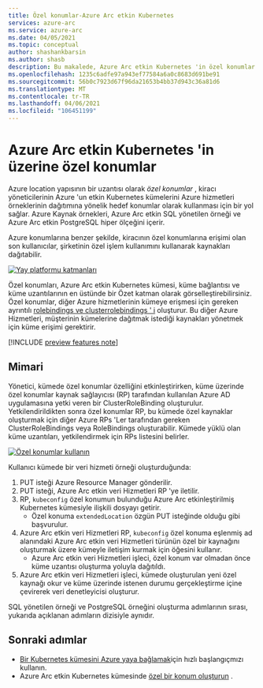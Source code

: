 ```yaml
---
title: Özel konumlar-Azure Arc etkin Kubernetes
services: azure-arc
ms.service: azure-arc
ms.date: 04/05/2021
ms.topic: conceptual
author: shashankbarsin
ms.author: shasb
description: Bu makalede, Azure Arc etkin Kubernetes 'in özel konumlar özelliğine kavramsal bir genel bakış sunulmaktadır
ms.openlocfilehash: 1235c6adfe97a943ef77584a6a0c8683d691be91
ms.sourcegitcommit: 56b0c7923d67f96da21653b4bb37d943c36a81d6
ms.translationtype: MT
ms.contentlocale: tr-TR
ms.lasthandoff: 04/06/2021
ms.locfileid: "106451199"
---
```

# <a name="custom-locations-on-top-of-azure-arc-enabled-kubernetes"></a>Azure Arc etkin Kubernetes 'in üzerine özel konumlar

Azure location yapısının bir uzantısı olarak *özel konumlar* , kiracı yöneticilerinin Azure 'un etkin Kubernetes kümelerini Azure hizmetleri örneklerinin dağıtımına yönelik hedef konumlar olarak kullanması için bir yol sağlar. Azure Kaynak örnekleri, Azure Arc etkin SQL yönetilen örneği ve Azure Arc etkin PostgreSQL hiper ölçeğini içerir.

Azure konumlarına benzer şekilde, kiracının özel konumlarına erişimi olan son kullanıcılar, şirketinin özel işlem kullanımını kullanarak kaynakları dağıtabilir.

[![Yay platformu katmanları ](./media/conceptual-arc-platform-layers.png)](./media/conceptual-arc-platform-layers.png#lightbox)

Özel konumları, Azure Arc etkin Kubernetes kümesi, küme bağlantısı ve küme uzantılarının en üstünde bir Özet katman olarak görselleştirebilirsiniz. Özel konumlar, diğer Azure hizmetlerinin kümeye erişmesi için gereken ayrıntılı [rolebindings ve clusterrolebindings ' i](https://kubernetes.io/docs/reference/access-authn-authz/rbac/#rolebinding-and-clusterrolebinding) oluşturur. Bu diğer Azure Hizmetleri, müşterinin kümelerine dağıtmak istediği kaynakları yönetmek için küme erişimi gerektirir.

[!INCLUDE [preview features note](./includes/preview/preview-callout.md)]

## <a name="architecture"></a>Mimari

Yönetici, kümede özel konumlar özelliğini etkinleştirirken, küme üzerinde özel konumlar kaynak sağlayıcısı (RP) tarafından kullanılan Azure AD uygulamasına yetki veren bir ClusterRoleBinding oluşturulur. Yetkilendirildikten sonra özel konumlar RP, bu kümede özel kaynaklar oluşturmak için diğer Azure RPs 'Ler tarafından gereken ClusterRoleBindings veya RoleBindings oluşturabilir. Kümede yüklü olan küme uzantıları, yetkilendirmek için RPs listesini belirler.

[![Özel konumlar ](./media/conceptual-custom-locations-usage.png) kullanın](./media/conceptual-custom-locations-usage.png#lightbox)

Kullanıcı kümede bir veri hizmeti örneği oluşturduğunda: 
1. PUT isteği Azure Resource Manager gönderilir.
1. PUT isteği, Azure Arc etkin veri Hizmetleri RP 'ye iletilir. 
1. RP, `kubeconfig` özel konumun bulunduğu Azure Arc etkinleştirilmiş Kubernetes kümesiyle ilişkili dosyayı getirir. 
   * Özel konuma `extendedLocation` özgün PUT isteğinde olduğu gibi başvurulur. 
1. Azure Arc etkin veri Hizmetleri RP, `kubeconfig` özel konuma eşlenmiş ad alanındaki Azure Arc etkin veri Hizmetleri türünün özel bir kaynağını oluşturmak üzere kümeyle iletişim kurmak için öğesini kullanır. 
   * Azure Arc etkin veri Hizmetleri işleci, özel konum var olmadan önce küme uzantısı oluşturma yoluyla dağıtıldı. 
1. Azure Arc etkin veri Hizmetleri işleci, kümede oluşturulan yeni özel kaynağı okur ve küme üzerinde istenen durumu gerçekleştirme içine çevirerek veri denetleyicisi oluşturur. 

SQL yönetilen örneği ve PostgreSQL örneğini oluşturma adımlarının sırası, yukarıda açıklanan adımların dizisiyle aynıdır.

## <a name="next-steps"></a>Sonraki adımlar

* [Bir Kubernetes kümesini Azure yaya bağlamak](./quickstart-connect-cluster.md)için hızlı başlangıçmızı kullanın.
* Azure Arc etkin Kubernetes kümesinde [özel bir konum oluşturun](./custom-locations.md) .